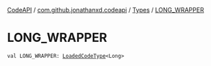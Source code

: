 [CodeAPI](../../index.md) / [com.github.jonathanxd.codeapi](../index.md) / [Types](index.md) / [LONG_WRAPPER](.)

# LONG_WRAPPER

`val LONG_WRAPPER: `[`LoadedCodeType`](../../com.github.jonathanxd.codeapi.type/-loaded-code-type/index.md)`<Long>`